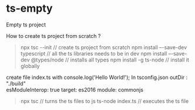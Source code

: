 # ts-empty
Empty ts project

How to create ts project from scratch ?
>	npx tsc  --init    // create ts project from scratch
>	npm install –-save-dev typescript     // all the ts libraries needs to be in dev
>	npm install –-save-dev  @types/node   // installs all types 
>	npm install -g ts-node    // install it globally

create file index.ts  with console.log('Hello World!');
In tsconfig.json
outDir : "./build"   
esModuleInterop: true
target: es2016 
module: commonjs

>	npx tsc     // turns the ts files to js
>	ts-node  index.ts    // executes the ts file

